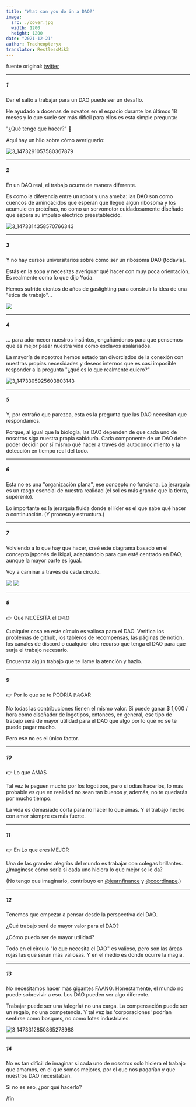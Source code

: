 ```yaml
---
title: "What can you do in a DAO?"
image:
  src: ./cover.jpg
  width: 1200
  height: 1200
date: "2021-12-21"
author: Tracheopteryx
translator: RestlessMik3
---
```


fuente original: [twitter](https://twitter.com/tracheopteryx/status/1473314953713045507)

---

##### 1

Dar el salto a trabajar para un DAO puede ser un desafío.

He ayudado a docenas de novatos en el espacio durante los últimos 18 meses y lo que suele ser más difícil para ellos es esta simple pregunta:

"¿Qué tengo que hacer?" 🤔

Aquí hay un hilo sobre cómo averiguarlo:

![3_1473291057580367879](3_1473291057580367879.jpg?w=1200&h=1200)

---

##### 2

En un DAO real, el trabajo ocurre de manera diferente.

Es como la diferencia entre un robot y una ameba: las DAO son como cuencos de aminoácidos que esperan que llegue algún ribosoma y los acumule en proteínas, no como un servomotor cuidadosamente diseñado que espera su impulso eléctrico preestablecido.

![3_1473314358570766343](3_1473314358570766343.jpg?w=1200&h=630)

---

##### 3

Y no hay cursos universitarios sobre cómo ser un ribosoma DAO (todavía).

Estás en la sopa y necesitas averiguar qué hacer con muy poca orientación. Es realmente como lo que dijo Yoda.

Hemos sufrido cientos de años de gaslighting para construir la idea de una "ética de trabajo"... <br>

<img src="Yoda.gif" ancho="100%">

---

##### 4

... para adormecer nuestros instintos, engañándonos para que pensemos que es mejor pasar nuestra vida como esclavos asalariados.

La mayoría de nosotros hemos estado tan divorciados de la conexión con nuestras propias necesidades y deseos internos que es casi imposible responder a la pregunta "¿qué es lo que realmente quiero?"

![3_1473305925603803143](3_1473305925603803143.jpg?w=520&h=355)

---

##### 5

Y, por extraño que parezca, esta es la pregunta que las DAO necesitan que respondamos.

Porque, al igual que la biología, las DAO dependen de que cada uno de nosotros siga nuestra propia sabiduría. Cada componente de un DAO debe poder decidir por sí mismo qué hacer a través del autoconocimiento y la detección en tiempo real del todo.

---

##### 6

Esta no es una "organización plana", ese concepto no funciona. La jerarquía es un rasgo esencial de nuestra realidad (el sol es más grande que la tierra, supérenlo).

Lo importante es la jerarquía fluida donde el líder es el que sabe qué hacer a continuación. (Y proceso y estructura.)

---

##### 7

Volviendo a lo que hay que hacer, creé este diagrama basado en el concepto japonés de Ikigai, adaptándolo para que esté centrado en DAO, aunque la mayor parte es igual.

Voy a caminar a través de cada círculo.

<tabla><tr>
<td> <img src="3_1473304133268643850.jpg" style="ancho: 500px;"/> </td>
<td> <img src="3_1473304319655043081.jpg" style="ancho: 500px;"/> </td>
</tr></tabla>

---

##### 8

👉 Que ℕ𝔼CESITA el 𝔻𝔸𝕆 

Cualquier cosa en este círculo es valiosa para el DAO. Verifica los problemas de github, los tableros de recompensas, las páginas de notion, los canales de discord o cualquier otro recurso que tenga el DAO para que surja el trabajo necesario.

Encuentra algún trabajo que te llame la atención y hazlo.

---

##### 9

👉 Por lo que se te PODRÍA ℙ𝔸GAR  

No todas las contribuciones tienen el mismo valor. Si puede ganar $ 1,000 / hora como diseñador de logotipos, entonces, en general, ese tipo de trabajo será de mayor utilidad para el DAO que algo por lo que no se te puede pagar mucho.

Pero ese no es el único factor.

---

##### 10

👉 Lo que AMAS

Tal vez te paguen mucho por los logotipos, pero si odias hacerlos, lo más probable es que en realidad no sean tan buenos y, además, no te quedarás por mucho tiempo.

La vida es demasiado corta para no hacer lo que amas. Y el trabajo hecho con amor siempre es más fuerte.

---

##### 11

👉 En Lo que eres MEJOR

Una de las grandes alegrías del mundo es trabajar con colegas brillantes. ¿Imagínese cómo sería si cada uno hiciera lo que mejor se le da?

(No tengo que imaginarlo, contribuyo en [@iearnfinance](https://twitter.com/iearnfinance) y [@coordinape](https://twitter.com/coordinape).)

---

##### 12

Tenemos que empezar a pensar desde la perspectiva del DAO.

¿Qué trabajo será de mayor valor para el DAO?

¿Cómo puedo ser de mayor utilidad?

Todo en el círculo "lo que necesita el DAO" es valioso, pero son las áreas rojas las que serán más valiosas. Y en el medio es donde ocurre la magia.

---

##### 13

No necesitamos hacer más gigantes FAANG. Honestamente, el mundo no puede sobrevivir a eso. Los DAO pueden ser algo diferente.

Trabajar puede ser una /alegría/ no una carga. La compensación puede ser un regalo, no una competencia. Y tal vez las 'corporaciones' podrían sentirse como bosques, no como lotes industriales.

![3_1473312850865278988](3_1473312850865278988.jpg?w=960&h=504)

---

##### 14

No es tan difícil de imaginar si cada uno de nosotros solo hiciera el trabajo que amamos, en el que somos mejores, por el que nos pagarían y que nuestros DAO necesitaban.

Si no es eso, ¿por qué hacerlo?

/fin
